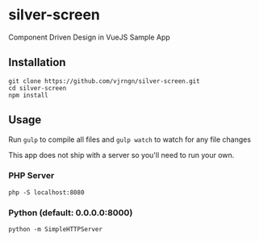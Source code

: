 # silver-screen
Component Driven Design in VueJS Sample App

## Installation
	git clone https://github.com/vjrngn/silver-screen.git
	cd silver-screen
	npm install

## Usage 
Run `gulp` to compile all files and `gulp watch` to watch for any file changes

This app does not ship with a server so you'll need to run your own.

### PHP Server 
	php -S localhost:8080


### Python (default: 0.0.0.0:8000)
	python -m SimpleHTTPServer
